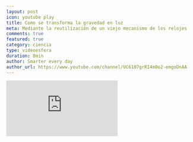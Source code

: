 ```yaml
---
layout: post
icon: youtube play
title: Como se transforma la gravedad en luz
meta: Mediante la reutilización de un viejo mecanismo de los relojes
comments: true
featured: true
category: ciencia
type: videoesfera
duration: 8min
author: Smarter every day
author_url: https://www.youtube.com/channel/UC6107grRI4m0o2-emgoDnAA
---
```


<div class="video">
  <div class="video-wrapper">
<iframe src="https://www.youtube.com/embed/Jsc-pQIMxt8" frameborder="0" allowfullscreen></iframe>
  </div>
</div>




